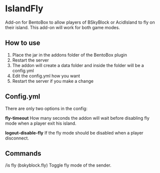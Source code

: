 # IslandFly

Add-on for BentoBox to allow players of BSkyBlock or AcidIsland to fly on their island. This add-on will work for both game modes.

## How to use

1. Place the jar in the addons folder of the BentoBox plugin
2. Restart the server
3. The addon will create a data folder and inside the folder will be a config.yml
4. Edit the config.yml how you want
5. Restart the server if you make a change

## Config.yml

There are only two options in the config:

**fly-timeout**
How many seconds the addon will wait before disabling fly mode when a player exit his island.

**logout-disable-fly**
If the fly mode should be disabled when a player disconnect.

## Commands

/is fly (bskyblock.fly)
Toggle fly mode of the sender.